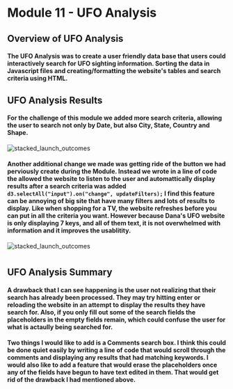 # Module 11 - UFO Analysis

## Overview of UFO Analysis


#### The UFO Analysis was to create a user friendly data base that users could interactively search for UFO sighting information. Sorting the data in Javascript files and creating/formatting the website's tables and search criteria using HTML.


## UFO Analysis Results
#### For the challenge of this module we added more search criteria, allowing the user to search not only by Date, but also City, State, Country and Shape. 
![stacked_launch_outcomes](https://github.com/charlieburd/ufos/blob/main/resources/search_filters.png)

#### Another additional change we made was getting ride of the button we had perviously create during the Module. Instead we wrote in a line of code the allowed the website to listen to the user and automattically display results after a search criteria was added `d3.selectAll("input").on("change", updateFilters);` I find this feature can be annoying of big site that have many filters and lots of results to display. Like when shopping for a TV, the website refreshes before you can put in all the criteria you want. However because Dana's UFO website is only displaying 7 keys, and all of them text, it is not overwhelmed with information and it improves the usablitity.
![stacked_launch_outcomes](https://github.com/charlieburd/ufos/blob/main/resources/update_filters.png)
#

 

## UFO Analysis Summary

#### A drawback that I can see happening is the user not realizing that their search has already been processed. They may try hitting enter or reloading the website in an attempt to display the results they have search for. Also, if you only fill out some of the search fields the placeholders in the empty fields remain, which could confuse the user for what is actaully being searched for.

#### Two things I would like to add is a Comments search box. I think this could be done quiet easily by writing a line of code that would scroll through the comments and displaying any results that had matching keywords. I would also like to add a feature that would erase the placeholders once any of the fields have begun to have text edited in them. That would get rid of the drawback I had mentioned above.
